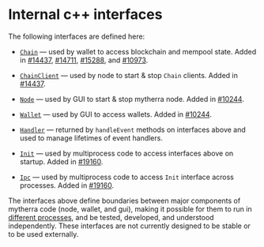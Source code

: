# Internal c++ interfaces

The following interfaces are defined here:

* [`Chain`](chain.h) — used by wallet to access blockchain and mempool state. Added in [#14437](https://github.com/mytherra/mytherra/pull/14437), [#14711](https://github.com/mytherra/mytherra/pull/14711), [#15288](https://github.com/mytherra/mytherra/pull/15288), and [#10973](https://github.com/mytherra/mytherra/pull/10973).

* [`ChainClient`](chain.h) — used by node to start & stop `Chain` clients. Added in [#14437](https://github.com/mytherra/mytherra/pull/14437).

* [`Node`](node.h) — used by GUI to start & stop mytherra node. Added in [#10244](https://github.com/mytherra/mytherra/pull/10244).

* [`Wallet`](wallet.h) — used by GUI to access wallets. Added in [#10244](https://github.com/mytherra/mytherra/pull/10244).

* [`Handler`](handler.h) — returned by `handleEvent` methods on interfaces above and used to manage lifetimes of event handlers.

* [`Init`](init.h) — used by multiprocess code to access interfaces above on startup. Added in [#19160](https://github.com/mytherra/mytherra/pull/19160).

* [`Ipc`](ipc.h) — used by multiprocess code to access `Init` interface across processes. Added in [#19160](https://github.com/mytherra/mytherra/pull/19160).

The interfaces above define boundaries between major components of mytherra code (node, wallet, and gui), making it possible for them to run in [different processes](../../doc/multiprocess.md), and be tested, developed, and understood independently. These interfaces are not currently designed to be stable or to be used externally.
